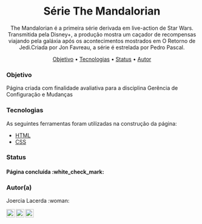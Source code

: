 <h1 align="center">Série The Mandalorian</h1>
<p align="center">The Mandalorian é a primeira série derivada em live-action de Star Wars. Transmitida pela Disney+, a produção mostra um caçador de recompensas viajando pela galáxia após os acontecimentos mostrados em O Retorno de Jedi.Criada por Jon Favreau, a série é estrelada por Pedro Pascal.</p>

<p align="center">
 <a href="#objetivo">Objetivo</a> •
 <a href="#tecnologias">Tecnologias</a> • 
 <a href="#status">Status</a> •
 <a href="#autor">Autor</a>
</p>

### Objetivo

<p>Página criada com finalidade avaliativa para a disciplina Gerência de Configuração e Mudanças</p>

### Tecnologias

As seguintes ferramentas foram utilizadas na construção da página:

- [HTML](http://pt-br.html.net/)
- [CSS](http://pt-br.html.net/tutorials/css/)

### Status

<h4>Página concluída :white_check_mark:</h4>

### Autor(a)

<p>Joercia Lacerda  :woman:</p>

<a target="_blank" href="https://github.com/JoerciaLacerda">
  <img align="left" alt="Github" width="22px" src="https://cdn.jsdelivr.net/npm/simple-icons@v3/icons/github.svg" />

<a target="_blank" href="https://www.linkedin.com/in/joercia-lacerda-b3a61a11b/">
  <img align="left" alt="LinkdeIN" width="22px" src="https://cdn.jsdelivr.net/npm/simple-icons@v3/icons/linkedin.svg" />
  
<a target="_blank" href="mailto:joercia.lacerda@gmail.com">
  <img align="left" alt="Gmail" width="22px" src="https://cdn.jsdelivr.net/npm/simple-icons@v3/icons/gmail.svg" />
